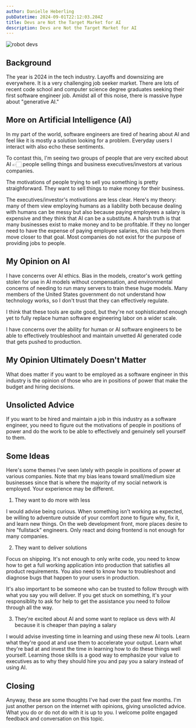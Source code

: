 ```yaml
---
author: Danielle Heberling
pubDatetime: 2024-09-01T22:12:03.284Z
title: Devs are Not the Target Market for AI
description: Devs are Not the Target Market for AI
---
```


![robot devs](/assets/robotDevs.png)

## Background

The year is 2024 in the tech industry. Layoffs and downsizing are everywhere. It is a very challenging job seeker market. There are lots of recent code school and computer science degree graduates seeking their first software engineer job. Amidst all of this noise, there is massive hype about "generative AI."

## More on Artificial Intelligence (AI)

In my part of the world, software engineers are tired of hearing about AI and feel like it is mostly a solution looking for a problem. Everyday users I interact with also echo these sentiments.

To contast this, I'm seeing two groups of people that are very excited about AI 👉🏻 people selling things and business executives/investors at various companies.

The motivations of people trying to sell you something is pretty straighforward. They want to sell things to make money for their business.

The executives/investor's motivations are less clear. Here's my theory: many of them view employing humans as a liability both because dealing with humans can be messy but also because paying employees a salary is expensive and they think that AI can be a substitute. A harsh truth is that many businesses exist to make money and to be profitable. If they no longer need to have the expense of paying employee salaries, this can help them move closer to that goal. Most companies do not exist for the purpose of providing jobs to people.

## My Opinion on AI

I have concerns over AI ethics. Bias in the models, creator's work getting stolen for use in AI models without compensation, and environmental concerns of needing to run many servers to train these huge models. Many members of the United States government do not understand how technology works, so I don't trust that they can effectively regulate.

I think that these tools are quite good, but they're not sophisticated enough yet to fully replace human software engineering labor on a wider scale.

I have concerns over the ability for human or AI software engineers to be able to effectively troubleshoot and maintain unvetted AI generated code that gets pushed to production.

## My Opinion Ultimately Doesn't Matter

What does matter if you want to be employed as a software engineer in this industry is the opinion of those who are in positions of power that make the budget and hiring decisions.

## Unsolicted Advice

If you want to be hired and maintain a job in this industry as a software engineer, you need to figure out the motivations of people in positions of power and do the work to be able to effectively and genuinely sell yourself to them.

## Some Ideas

Here's some themes I've seen lately with people in positions of power at various companies. Note that my bias leans toward small/medium size businesses since that is where the majority of my social network is employed. Your experience may be different.

1. They want to do more with less

I would advise being curious. When something isn't working as expected, be willing to adventure outside of your comfort zone to figure why, fix it, and learn new things. On the web development front, more places desire to hire "fullstack" engineers. Only react and doing frontend is not enough for many companies.

2. They want to deliver solutions

Focus on shipping. It's not enough to only write code, you need to know how to get a full working application into production that satisfies all product requirements. You also need to know how to troubleshoot and diagnose bugs that happen to your users in production.

It's also important to be someone who can be trusted to follow through with what you say you will deliver. If you get stuck on something, it's your responsiblity to ask for help to get the assistance you need to follow through all the way.

3. They're excited about AI and some want to replace us devs with AI because it is cheaper than paying a salary

I would advise investing time in learning and using these new AI tools. Learn what they're good at and use them to accelerate your output. Learn what they're bad at and invest the time in learning how to do these things well yourself. Learning those skills is a good way to emphasize your value to executives as to why they should hire you and pay you a salary instead of using AI.

## Closing

Anyway, these are some thoughts I've had over the past few months. I'm just another person on the internet with opinions, giving unsolicted advice. What you do or do not do with it is up to you. I welcome polite engaged feedback and conversation on this topic.

